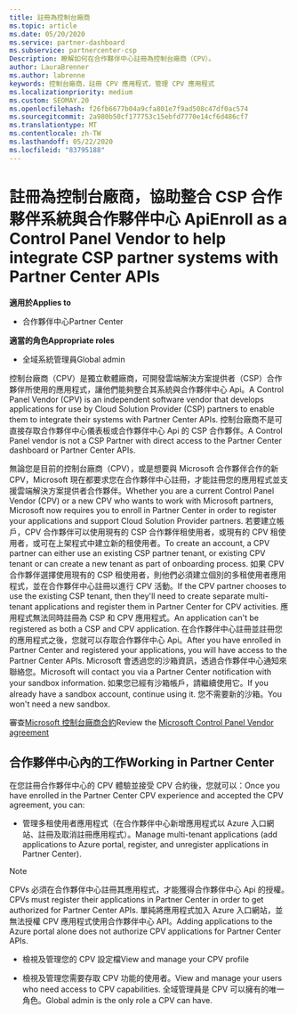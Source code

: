 ```yaml
---
title: 註冊為控制台廠商
ms.topic: article
ms.date: 05/20/2020
ms.service: partner-dashboard
ms.subservice: partnercenter-csp
Description: 瞭解如何在合作夥伴中心註冊為控制台廠商（CPV）。
author: LauraBrenner
ms.author: labrenne
keywords: 控制台廠商，註冊 CPV 應用程式，管理 CPV 應用程式
ms.localizationpriority: medium
ms.custom: SEOMAY.20
ms.openlocfilehash: f26fb6677b04a9cfa801e7f9ad508c47df0ac574
ms.sourcegitcommit: 2a980b50cf177753c15ebfd7770e14cf6d486cf7
ms.translationtype: MT
ms.contentlocale: zh-TW
ms.lasthandoff: 05/22/2020
ms.locfileid: "83795188"
---
```

# <a name="enroll-as-a-control-panel-vendor-to-help-integrate-csp-partner-systems-with-partner-center-apis"></a><span data-ttu-id="6775d-104">註冊為控制台廠商，協助整合 CSP 合作夥伴系統與合作夥伴中心 Api</span><span class="sxs-lookup"><span data-stu-id="6775d-104">Enroll as a Control Panel Vendor to help integrate CSP partner systems with Partner Center APIs</span></span>

<span data-ttu-id="6775d-105">**適用於**</span><span class="sxs-lookup"><span data-stu-id="6775d-105">**Applies to**</span></span>

- <span data-ttu-id="6775d-106">合作夥伴中心</span><span class="sxs-lookup"><span data-stu-id="6775d-106">Partner Center</span></span>

<span data-ttu-id="6775d-107">**適當的角色**</span><span class="sxs-lookup"><span data-stu-id="6775d-107">**Appropriate roles**</span></span>

- <span data-ttu-id="6775d-108">全域系統管理員</span><span class="sxs-lookup"><span data-stu-id="6775d-108">Global admin</span></span>

<span data-ttu-id="6775d-109">控制台廠商（CPV）是獨立軟體廠商，可開發雲端解決方案提供者（CSP）合作夥伴所使用的應用程式，讓他們能夠整合其系統與合作夥伴中心 Api。</span><span class="sxs-lookup"><span data-stu-id="6775d-109">A Control Panel Vendor (CPV) is an independent software vendor that develops applications for use by Cloud Solution Provider (CSP) partners to enable them to integrate their systems with Partner Center APIs.</span></span> <span data-ttu-id="6775d-110">控制台廠商不是可直接存取合作夥伴中心儀表板或合作夥伴中心 Api 的 CSP 合作夥伴。</span><span class="sxs-lookup"><span data-stu-id="6775d-110">A Control Panel vendor is not a CSP Partner with direct access to the Partner Center dashboard or Partner Center APIs.</span></span>

<span data-ttu-id="6775d-111">無論您是目前的控制台廠商（CPV），或是想要與 Microsoft 合作夥伴合作的新 CPV，Microsoft 現在都要求您在合作夥伴中心註冊，才能註冊您的應用程式並支援雲端解決方案提供者合作夥伴。</span><span class="sxs-lookup"><span data-stu-id="6775d-111">Whether you are a current Control Panel Vendor (CPV) or a new CPV who wants to work with Microsoft partners, Microsoft now requires you to enroll in Partner Center in order to register your applications and support Cloud Solution Provider partners.</span></span> <span data-ttu-id="6775d-112">若要建立帳戶，CPV 合作夥伴可以使用現有的 CSP 合作夥伴租使用者，或現有的 CPV 租使用者，或可在上架程式中建立新的租使用者。</span><span class="sxs-lookup"><span data-stu-id="6775d-112">To create an account, a CPV partner can either use an existing CSP partner tenant, or existing CPV tenant or can create a new tenant as part of onboarding process.</span></span> <span data-ttu-id="6775d-113">如果 CPV 合作夥伴選擇使用現有的 CSP 租使用者，則他們必須建立個別的多租使用者應用程式，並在合作夥伴中心註冊以進行 CPV 活動。</span><span class="sxs-lookup"><span data-stu-id="6775d-113">If the CPV partner chooses to use the existing CSP tenant, then they'll need to create separate multi-tenant applications and register them in Partner Center for CPV activities.</span></span> <span data-ttu-id="6775d-114">應用程式無法同時註冊為 CSP 和 CPV 應用程式。</span><span class="sxs-lookup"><span data-stu-id="6775d-114">An application can't be registered as both a CSP and CPV application.</span></span> <span data-ttu-id="6775d-115">在合作夥伴中心註冊並註冊您的應用程式之後，您就可以存取合作夥伴中心 Api。</span><span class="sxs-lookup"><span data-stu-id="6775d-115">After you have enrolled in Partner Center and registered your applications, you will have access to the Partner Center APIs.</span></span>  <span data-ttu-id="6775d-116">Microsoft 會透過您的沙箱資訊，透過合作夥伴中心通知來聯絡您。</span><span class="sxs-lookup"><span data-stu-id="6775d-116">Microsoft will contact you via a Partner Center notification with your sandbox information.</span></span> <span data-ttu-id="6775d-117">如果您已經有沙箱帳戶，請繼續使用它。</span><span class="sxs-lookup"><span data-stu-id="6775d-117">If you already have a sandbox account, continue using it.</span></span> <span data-ttu-id="6775d-118">您不需要新的沙箱。</span><span class="sxs-lookup"><span data-stu-id="6775d-118">You won't need a new sandbox.</span></span>

<span data-ttu-id="6775d-119">審查[Microsoft 控制台廠商合約](https://go.microsoft.com/fwlink/?linkid=2055198)</span><span class="sxs-lookup"><span data-stu-id="6775d-119">Review the [Microsoft Control Panel Vendor agreement](https://go.microsoft.com/fwlink/?linkid=2055198)</span></span>


## <a name="working-in-partner-center"></a><span data-ttu-id="6775d-120">合作夥伴中心內的工作</span><span class="sxs-lookup"><span data-stu-id="6775d-120">Working in Partner Center</span></span>
<span data-ttu-id="6775d-121">在您註冊合作夥伴中心的 CPV 體驗並接受 CPV 合約後，您就可以：</span><span class="sxs-lookup"><span data-stu-id="6775d-121">Once you have enrolled in the Partner Center CPV experience and accepted the CPV agreement, you can:</span></span>

- <span data-ttu-id="6775d-122">管理多租使用者應用程式（在合作夥伴中心新增應用程式以 Azure 入口網站、註冊及取消註冊應用程式）。</span><span class="sxs-lookup"><span data-stu-id="6775d-122">Manage multi-tenant applications (add applications to Azure portal, register, and unregister applications in Partner Center).</span></span>

>[!Note] 
><span data-ttu-id="6775d-123">CPVs 必須在合作夥伴中心註冊其應用程式，才能獲得合作夥伴中心 Api 的授權。</span><span class="sxs-lookup"><span data-stu-id="6775d-123">CPVs must register their applications in Partner Center in order to get authorized for Partner Center APIs.</span></span> <span data-ttu-id="6775d-124">單純將應用程式加入 Azure 入口網站，並無法授權 CPV 應用程式使用合作夥伴中心 API。</span><span class="sxs-lookup"><span data-stu-id="6775d-124">Adding applications to the Azure portal alone does not authorize CPV applications for Partner Center APIs.</span></span> 

- <span data-ttu-id="6775d-125">檢視及管理您的 CPV 設定檔</span><span class="sxs-lookup"><span data-stu-id="6775d-125">View and manage your CPV profile</span></span> 

- <span data-ttu-id="6775d-126">檢視及管理您需要存取 CPV 功能的使用者。</span><span class="sxs-lookup"><span data-stu-id="6775d-126">View and manage your users who need access to CPV capabilities.</span></span> <span data-ttu-id="6775d-127">全域管理員是 CPV 可以擁有的唯一角色。</span><span class="sxs-lookup"><span data-stu-id="6775d-127">Global admin is the only role a CPV can have.</span></span>


